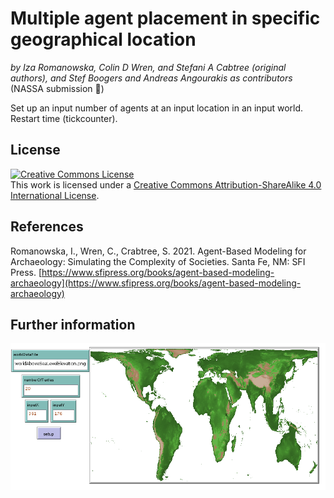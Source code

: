 # Multiple agent placement in specific geographical location
*by Iza Romanowska, Colin D Wren, and Stefani A Cabtree (original authors), and Stef Boogers and Andreas Angourakis as contributors* (NASSA submission :rocket:)

Set up an input number of agents at an input location in an input world. Restart time (tickcounter).

## License

<a rel="license" href="http://creativecommons.org/licenses/by-sa/4.0/"><img alt="Creative Commons License" style="border-width:0" src="https://i.creativecommons.org/l/by-sa/4.0/88x31.png" /></a><br />This work is licensed under a <a rel="license" href="http://creativecommons.org/licenses/by-sa/4.0/">Creative Commons Attribution-ShareAlike 4.0 International License</a>.

## References

Romanowska, I., Wren, C., Crabtree, S. 2021. Agent-Based Modeling for Archaeology: Simulating the Complexity of Societies. Santa Fe, NM: SFI Press. [https://www.sfipress.org/books/agent-based-modeling-archaeology](https://www.sfipress.org/books/agent-based-modeling-archaeology)

## Further information

![variables and parametres](documentation/LoadWorldImageAndPlaceAgents%20interface.png)
